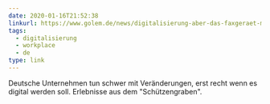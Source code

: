 ```yaml
---
date: 2020-01-16T21:52:38  
linkurl: https://www.golem.de/news/digitalisierung-aber-das-faxgeraet-muss-bleiben-2001-144953.html
tags:
  - digitalisierung
  - workplace
  - de
type: link
---
```

Deutsche Unternehmen tun schwer mit Veränderungen, erst recht wenn es digital werden soll. Erlebnisse aus dem "Schützengraben".
